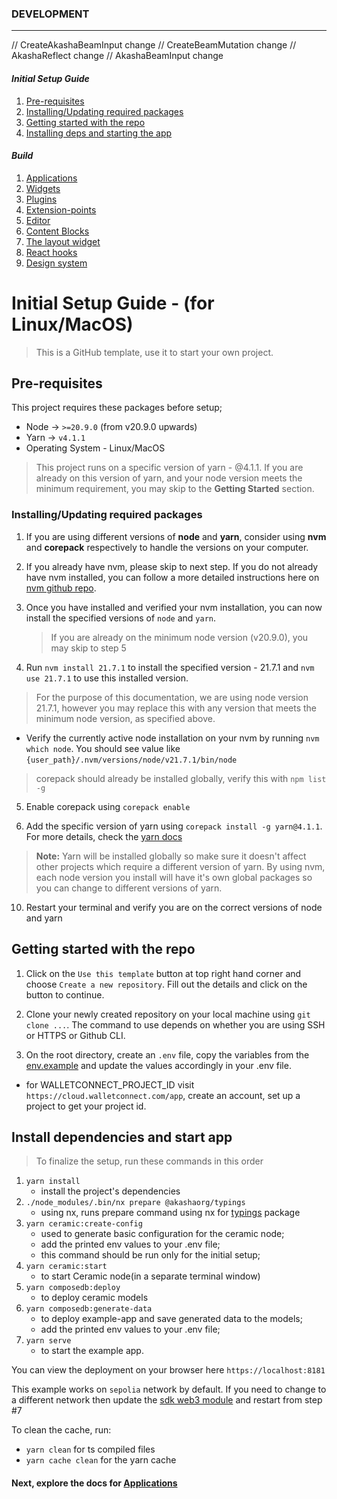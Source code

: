### DEVELOPMENT

---

// CreateAkashaBeamInput change
// CreateBeamMutation change
// AkashaReflect change
// AkashaBeamInput change

#### _Initial Setup Guide_

1. [Pre-requisites](#pre-requisites)
2. [Installing/Updating required packages](#installingupdating-required-packages)
3. [Getting started with the repo](#getting-started-with-the-repo)
4. [Installing deps and starting the app](#install-dependencies-and-start-app)

#### _Build_

1. [Applications](./documentation/APPS.md)
2. [Widgets](./documentation/WIDGETS.md)
3. [Plugins](./documentation/PLUGINS.md)
4. [Extension-points](./documentation/EXTENSIONS.MD)
5. [Editor](./documentation/EDITOR.md)
6. [Content Blocks](./documentation/CONTENT_BLOCKS.md)
7. [The layout widget](./documentation/layout-widget.md)
8. [React hooks](./documentation/custom-hooks.md)
9. [Design system](./documentation/design-system.md)

# Initial Setup Guide - (for Linux/MacOS)

> This is a GitHub template, use it to start your own project.

## Pre-requisites

This project requires these packages before setup;

- Node -> `>=20.9.0` (from v20.9.0 upwards)
- Yarn -> `v4.1.1`
- Operating System - Linux/MacOS

> This project runs on a specific version of yarn - @4.1.1. If you are already on this version of yarn, and your node version meets the minimum requirement, you may skip to the **Getting Started** section.

### Installing/Updating required packages

1. If you are using different versions of **node** and **yarn**, consider using **nvm** and **corepack** respectively to handle the versions on your computer.

2. If you already have nvm, please skip to next step. If you do not already have nvm installed, you can follow a more detailed instructions here on [nvm github repo](https://github.com/nvm-sh/nvm).

3. Once you have installed and verified your nvm installation, you can now install the specified versions of `node` and `yarn`.

   > If you are already on the minimum node version (v20.9.0), you may skip to step 5

4. Run `nvm install 21.7.1` to install the specified version - 21.7.1 and `nvm use 21.7.1` to use this installed version.

> For the purpose of this documentation, we are using node version 21.7.1, however you may replace this with any version that meets the minimum node version, as specified above.

- Verify the currently active node installation on your nvm by running `nvm which node`. You should see value like `{user_path}/.nvm/versions/node/v21.7.1/bin/node`

> corepack should already be installed globally, verify this with `npm list -g`

5. Enable corepack using `corepack enable`

6. Add the specific version of yarn using `corepack install -g yarn@4.1.1`. For more details, check the [yarn docs](https://yarnpkg.com/getting-started/install)

> **Note:** Yarn will be installed globally so make sure it doesn't affect other projects which require a different version of yarn. By using nvm, each node version you install will have it's own global packages so you can change to different versions of yarn.

10. Restart your terminal and verify you are on the correct versions of node and yarn

## Getting started with the repo

1. Click on the `Use this template` button at top right hand corner and choose `Create a new repository`. Fill out the details and click on the button to continue.

2. Clone your newly created repository on your local machine using `git clone ...`. The command to use depends on whether you are using SSH or HTTPS or Github CLI.

3. On the root directory, create an `.env` file, copy the variables from the [env.example](.env.example) and update the values accordingly in your .env file.

- for WALLETCONNECT_PROJECT_ID visit `https://cloud.walletconnect.com/app`, create an account, set up a project to get your project id.

## Install dependencies and start app

> To finalize the setup, run these commands in this order

1. `yarn install`
   - install the project's dependencies
2. `./node_modules/.bin/nx prepare @akashaorg/typings`
   - using nx, runs prepare command using nx for [typings](./libs/typings/package.json) package
3. `yarn ceramic:create-config`
   - used to generate basic configuration for the ceramic node;
   - add the printed env values to your .env file;
   - this command should be run only for the initial setup;
4. `yarn ceramic:start`
   - to start Ceramic node(in a separate terminal window)
5. `yarn composedb:deploy`
   - to deploy ceramic models
6. `yarn composedb:generate-data`
   - to deploy example-app and save generated data to the models;
   - add the printed env values to your .env file;
7. `yarn serve`
   - to start the example app.

You can view the deployment on your browser here `https://localhost:8181`

This example works on `sepolia` network by default.
If you need to change to a different network then update the [sdk web3 module](./libs/sdk/src/common/web3.connector.ts) and restart from step #7

To clean the cache, run:

- `yarn clean` for ts compiled files
- `yarn cache clean` for the yarn cache

#### Next, explore the docs for [Applications](./documentation/APPS.md)
